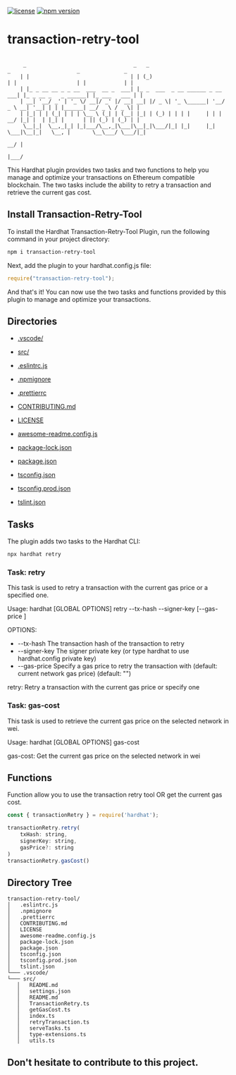 
[![license](https://img.shields.io/github/license/jamesisaac/react-native-background-task.svg)](https://opensource.org/licenses/MIT)
[![npm version](https://badge.fury.io/js/transaction-retry-tool.svg)](https://badge.fury.io/js/transaction-retry-tool)

# transaction-retry-tool

```

     _                                  _   _                            _                     _              _ 
    | |                                | | (_)                          | |                   | |            | |
    | |_ _ __ __ _ _ __  ___  __ _  ___| |_ _  ___  _ __ ______ _ __ ___| |_ _ __ _   _ ______| |_ ___   ___ | |
    | __| '__/ _' | '_ \/ __|/ _' |/ __| __| |/ _ \| '_ \______| '__/ _ \ __| '__| | | |______| __/ _ \ / _ \| |
    | |_| | | (_| | | | \__ \ (_| | (__| |_| | (_) | | | |     | | |  __/ |_| |  | |_| |      | || (_) | (_) | |
     \__|_|  \__,_|_| |_|___/\__,_|\___|\__|_|\___/|_| |_|     |_|  \___|\__|_|   \__, |       \__\___/ \___/|_|
                                                                                   __/ |                        
                                                                                  |___/                         
```

This Hardhat plugin provides two tasks and two functions to help you manage and optimize your transactions on Ethereum compatible blockchain. The two tasks include the ability to retry a transaction and retrieve the current gas cost.

## Install Transaction-Retry-Tool

To install the Hardhat Transaction-Retry-Tool Plugin, run the following command in your project directory:

```bash
npm i transaction-retry-tool
```

Next, add the plugin to your hardhat.config.js file:

```js
require("transaction-retry-tool");
```

And that's it! You can now use the two tasks and functions provided by this plugin to manage and optimize your transactions.


## Directories
 - [.vscode/](./.vscode/) - [src/](./src/)

 - [.eslintrc.js](./.eslintrc.js)
 - [.npmignore](./.npmignore)
 - [.prettierrc](./.prettierrc)
 - [CONTRIBUTING.md](./CONTRIBUTING.md)
 - [LICENSE](./LICENSE)
 - [awesome-readme.config.js](./awesome-readme.config.js)
 - [package-lock.json](./package-lock.json)
 - [package.json](./package.json)
 - [tsconfig.json](./tsconfig.json)
 - [tsconfig.prod.json](./tsconfig.prod.json)
 - [tslint.json](./tslint.json)


    

## Tasks

The plugin adds two tasks to the Hardhat CLI:

```bash
npx hardhat retry
```

### Task: retry

This task is used to retry a transaction with the current gas price or a specified one.

Usage: hardhat [GLOBAL OPTIONS] retry --tx-hash <STRING> --signer-key <STRING> [--gas-price <STRING>]

OPTIONS:

- --tx-hash             The transaction hash of the transaction to retry
- --signer-key          The signer private key (or type hardhat to use hardhat.config private key)
- --gas-price           Specify a gas price to retry the transaction with (default: current network gas price) (default: "")

retry: Retry a transaction with the current gas price or specify one

### Task: gas-cost

This task is used to retrieve the current gas price on the selected network in wei.

Usage: hardhat [GLOBAL OPTIONS] gas-cost

gas-cost: Get the current gas price on the selected network in wei

## Functions

Function allow you to use the transaction retry tool OR get the current gas cost.

```js
const { transactionRetry } = require('hardhat');

transactionRetry.retry(
    txHash: string,
    signerKey: string,
    gasPrice?: string
)
transactionRetry.gasCost()
```

## Directory Tree
```
transaction-retry-tool/
│   .eslintrc.js
│   .npmignore
│   .prettierrc
│   CONTRIBUTING.md
│   LICENSE
│   awesome-readme.config.js
│   package-lock.json
│   package.json
│   tsconfig.json
│   tsconfig.prod.json
│   tslint.json
└─── .vscode/
└─── src/
   │   README.md
   │   settings.json
   │   README.md
   │   TransactionRetry.ts
   │   getGasCost.ts
   │   index.ts
   │   retryTransaction.ts
   │   serveTasks.ts
   │   type-extensions.ts
   │   utils.ts
```
## Don't hesitate to contribute to this project.
